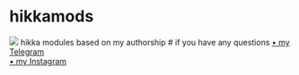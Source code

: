 # hikkamods
<img src="https://i.imgur.com/pDom00N.jpeg">
hikka modules based on my authorship
# if you have any questions
<a href="https://t.me/netuzb">• my Telegram</a><br>
<a href="https://instagram.com/_temur.erkinov">• my Instagram</a><br>